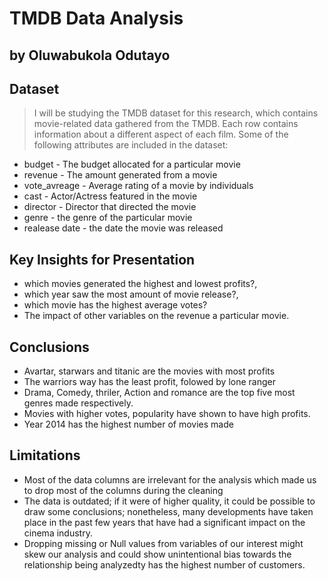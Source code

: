 # TMDB Data Analysis
## by Oluwabukola Odutayo


## Dataset

> I will be studying the TMDB dataset for this research, which contains movie-related data gathered from the TMDB. Each row contains information about a different aspect of each film. Some of the following attributes are included in the dataset:

- budget - The budget allocated for a particular movie
- revenue - The amount generated from a movie
- vote_avreage - Average rating of a movie by individuals
- cast - Actor/Actress featured in the movie
- director - Director that directed the movie
- genre - the genre of the particular movie
- realease date - the date the movie was released


## Key Insights for Presentation

- which movies generated the highest and lowest profits?,
- which year saw the most amount of movie release?,
- which movie has the highest average votes?
- The impact of other variables on the revenue a particular movie.

## Conclusions
- Avartar, starwars and titanic are the movies with most profits
- The warriors way has the least profit, folowed by lone ranger
- Drama, Comedy, thriler, Action and romance are the top five most genres made respectively.
- Movies with higher votes, popularity have shown to have high profits.
- Year 2014 has the highest number of movies made

## Limitations
- Most of the data columns are irrelevant for the analysis which made us to drop most of the columns during the cleaning
- The data is outdated; if it were of higher quality, it could be possible to draw some conclusions; nonetheless, many developments have taken place in the past few years that have had a significant impact on the cinema industry.
- Dropping missing or Null values from variables of our interest might skew our analysis and could show unintentional bias towards the relationship being analyzedty has the highest number of customers.

